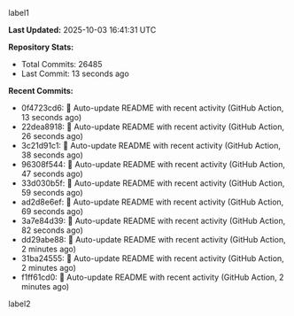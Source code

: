 
label1 
<!-- ACTIVITY_START -->
**Last Updated:** 2025-10-03 16:41:31 UTC

**Repository Stats:**
- Total Commits: 26485
- Last Commit: 13 seconds ago

**Recent Commits:**
- 0f4723cd6: 🤖 Auto-update README with recent activity (GitHub Action, 13 seconds ago)
- 22dea8918: 🤖 Auto-update README with recent activity (GitHub Action, 26 seconds ago)
- 3c21d91c1: 🤖 Auto-update README with recent activity (GitHub Action, 38 seconds ago)
- 96308f544: 🤖 Auto-update README with recent activity (GitHub Action, 47 seconds ago)
- 33d030b5f: 🤖 Auto-update README with recent activity (GitHub Action, 59 seconds ago)
- ad2d8e6ef: 🤖 Auto-update README with recent activity (GitHub Action, 69 seconds ago)
- 3a7e84d39: 🤖 Auto-update README with recent activity (GitHub Action, 82 seconds ago)
- dd29abe88: 🤖 Auto-update README with recent activity (GitHub Action, 2 minutes ago)
- 31ba24555: 🤖 Auto-update README with recent activity (GitHub Action, 2 minutes ago)
- f1ff61cd0: 🤖 Auto-update README with recent activity (GitHub Action, 2 minutes ago)
<!-- ACTIVITY_END -->

label2
